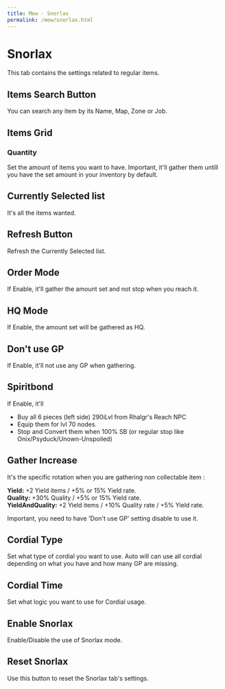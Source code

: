 ```yaml
---
title: Mew - Snorlax
permalink: /mew/snorlax.html
---
```


# Snorlax
This tab contains the settings related to regular items.

## Items Search Button
You can search any item by its Name, Map, Zone or Job.

## Items Grid
### Quantity
Set the amount of items you want to have. Important, it'll gather them untill you have the set amount in your inventory by default.

## Currently Selected list
It's all the items wanted.

## Refresh Button
Refresh the Currently Selected list.

## Order Mode
If Enable, it'll gather the amount set and not stop when you reach it.

## HQ Mode
If Enable, the amount set will be gathered as HQ.

## Don't use GP
If Enable, it'll not use any GP when gathering.

## Spiritbond
If Enable, it'll
- Buy all 6 pieces (left side) 290iLvl from Rhalgr's Reach NPC
- Equip them for lvl 70 nodes.
- Stop and Convert them when 100% SB (or regular stop like Onix/Psyduck/Unown-Unspoiled)

## Gather Increase
It's the specific rotation when you are gathering non collectable item :

**Yield:** +2 Yield items / +5% or 15% Yield rate.<br>
**Quality:** +30% Quality / +5% or 15% Yield rate.<br>
**YieldAndQuality:** +2 Yield items / +10% Quality rate / +5% Yield rate.<br>

Important, you need to have 'Don't use GP' setting disable to use it.

## Cordial Type
Set what type of cordial you want to use. Auto will can use all cordial depending on what you have and how many GP are missing.

## Cordial Time
Set what logic you want to use for Cordial usage.

## Enable Snorlax
Enable/Disable the use of Snorlax mode.

## Reset Snorlax
Use this button to reset the Snorlax tab's settings.

